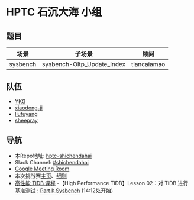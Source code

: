 # HPTC 石沉大海 小组

## 题目

| 场景     | 子场景                         | 顾问           |
| -------- | ------------------------------ | -------------- |
| sysbench | sysbench-Oltp_Update_Index     | tiancaiamao        |

## 队伍

- [YKG](https://github.com/YKG)
- [xiaodong-ji](https://github.com/xiaodong-ji)
- [liufuyang](https://github.com/liufuyang)
- [sheepray](https://github.com/sheepray)

## 导航

- 本Repo地址: [hptc-shichendahai][1]
- Slack Channel: [#shichendahai][5]
- [Google Meeting Room](https://meet.google.com/twe-jsyt-iei)
- 本次挑战赛[主页][2]、[细则][3]
- [高性能 TiDB 课程][4]
-【High Performance TiDB】Lesson 02：对 TiDB 进行基准测试 : [Part I: Sysbench][6] (14:12处开始)


[1]: https://github.com/YKG/hptc-shichendahai
[2]: https://pingcap.com/community-cn/high-performance-tidb-challenge/
[3]: https://github.com/pingcap/community/blob/master/challenge-programs/high-performance-tidb-challenge-cn.md
[4]: https://space.bilibili.com/86485707/channel/detail?cid=145009
[5]: https://tidbcommunity.slack.com/archives/C01AW0Z9PLM
[6]: https://www.bilibili.com/video/BV1TD4y1m7AF
